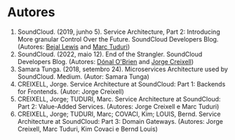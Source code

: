 # Autores

1. SoundCloud. (2019, junho 5). Service Architecture, Part 2: Introducing More granular Control Over the Future. SoundCloud Developers Blog. (Autores: [Bejal Lewis](https://www.linkedin.com/in/bejal-lewis/) and [Marc Tuduri](https://marctuduri.com/))
2. SoundCloud. (2022, maio 12). End of the Strangler. SoundCloud Developers Blog. (Autores: [Dónal O'Brien](https://www.linkedin.com/in/donalobrien1) and [Jorge Creixell](https://twitter.com/jcreixell))
3. Samara Tunga. (2018, setembro 24). Microservices Architecture used by SoundCloud. Medium. (Autor: Samara Tunga)
4. CREIXELL, Jorge. Service Architecture at SoundCloud: Part 1: Backends for Frontends. (Autor: Jorge Creixell)
5. CREIXELL, Jorge; TUDURI, Marc. Service Architecture at SoundCloud: Part 2: Value-Added Services. (Autores: Jorge Creixell e Marc Tuduri)
6. CREIXELL, Jorge; TUDURI, Marc; COVACI, Kim; LOUIS, Bernd. Service Architecture at SoundCloud: Part 3: Domain Gateways. (Autores: Jorge Creixell, Marc Tuduri, Kim Covaci e Bernd Louis)

